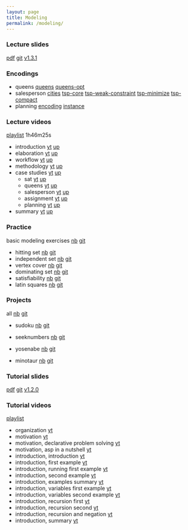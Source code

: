 ```yaml
---
layout: page
title: Modeling
permalink: /modeling/
---
```

### Lecture slides

  [pdf](https://github.com/potassco-asp-course/course/releases/download/v1.3.1/modeling.pdf)
  [git](https://github.com/potassco-asp-course/modeling)
  [v1.3.1](https://github.com/potassco-asp-course/course/releases/tag/v1.3.1)

### Encodings

  * queens
	[queens](https://github.com/potassco-asp-course/course/releases/download/v1.3.1/queens.lp)
	[queens-opt](https://github.com/potassco-asp-course/course/releases/download/v1.3.1/queens-opt.lp)
  * salesperson
  	[cities](https://github.com/potassco-asp-course/course/releases/download/v1.3.1/cities.lp)
  	[tsp-core](https://github.com/potassco-asp-course/course/releases/download/v1.3.1/tsp-core.lp)
	[tsp-weak-constraint](https://github.com/potassco-asp-course/course/releases/download/v1.3.1/tsp-weak-constraint.lp)
	[tsp-minimize](https://github.com/potassco-asp-course/course/releases/download/v1.3.1/tsp-minimize.lp)
	[tsp-compact](https://github.com/potassco-asp-course/course/releases/download/v1.3.1/tsp-compact.lp)
  * planning
	[encoding](https://github.com/potassco-asp-course/course/releases/download/v1.3.1/planning-encoding.lp)
	[instance](https://github.com/potassco-asp-course/course/releases/download/v1.3.1/planning-instance.lp)

### Lecture videos

  [playlist](https://www.youtube.com/playlist?list=PL7DBaibuDD9MUeCOgW6j1N3hxhMOEi002) 1h46m25s

  * introduction
	[yt](https://youtu.be/xuNQF04tqD0)
	[up](https://mediaup.uni-potsdam.de/Play/24088)
  * elaboration
	[yt](https://youtu.be/_is_x-eaFEM)
	[up](https://mediaup.uni-potsdam.de/Play/24097)
  * workflow
	[yt](https://youtu.be/cnvjafmJTVc)
	[up](https://mediaup.uni-potsdam.de/Play/24099)
  * methodology
	[yt](https://youtu.be/7HciHpz1dHo)
	[up](https://mediaup.uni-potsdam.de/Play/24100)
  * case studies
	  [yt](https://youtu.be/j1YPqsdSUxA)
	  [up](https://mediaup.uni-potsdam.de/Play/24628)
	* sat
	  [yt](https://youtu.be/BI7ZzDAO2uY)
	  [up](https://mediaup.uni-potsdam.de/Play/24630)
	* queens
	  [yt](https://youtu.be/EnLHTnAIiss)
	  [up](https://mediaup.uni-potsdam.de/Play/24747)
	* salesperson
	  [yt](https://youtu.be/H6PsxX_mnYk)
	  [up](https://mediaup.uni-potsdam.de/Play/24771)
	* assignment
	  [yt](https://youtu.be/WjwHWoMIydo)
	  [up](https://mediaup.uni-potsdam.de/Play/24790)
	* planning
	  [yt](https://youtu.be/Rn-jPtQjFro)
	  [up](https://mediaup.uni-potsdam.de/Play/24792)
  * summary
	[yt](https://youtu.be/52-LWJO6gTM)
	[up](https://mediaup.uni-potsdam.de/Play/24794)

### Practice

  basic modeling exercises
  [nb](https://mybinder.org/v2/gh/potassco-asp-course/notebooks/master?urlpath=lab%2Ftree%2Fmodeling)
  [git](https://github.com/potassco-asp-course/notebooks/tree/master/modeling)

  * hitting set
    [nb](https://mybinder.org/v2/gh/potassco-asp-course/notebooks/HEAD?urlpath=lab%2Ftree%2Fmodeling%2F01-hitting.ipynb)
    [git](https://github.com/potassco-asp-course/notebooks/tree/master/modeling/01-hitting.ipynb)
  * independent set
    [nb](https://mybinder.org/v2/gh/potassco-asp-course/notebooks/HEAD?urlpath=lab%2Ftree%2Fmodeling%2F02-independent.ipynb)
    [git](https://github.com/potassco-asp-course/notebooks/tree/master/modeling/02-independent.ipynb)
  * vertex cover
    [nb](https://mybinder.org/v2/gh/potassco-asp-course/notebooks/HEAD?urlpath=lab%2Ftree%2Fmodeling%2F03-cover.ipynb)
    [git](https://github.com/potassco-asp-course/notebooks/tree/master/modeling/03-cover.ipynb)
  * dominating set
    [nb](https://mybinder.org/v2/gh/potassco-asp-course/notebooks/HEAD?urlpath=lab%2Ftree%2Fmodeling%2F04-dominating.ipynb)
    [git](https://github.com/potassco-asp-course/notebooks/tree/master/modeling/04-dominating.ipynb)
  * satisfiability
    [nb](https://mybinder.org/v2/gh/potassco-asp-course/notebooks/HEAD?urlpath=lab%2Ftree%2Fmodeling%2F05-satisfiability.ipynb)
    [git](https://github.com/potassco-asp-course/notebooks/tree/master/modeling/05-satisfiability.ipynb)
  * latin squares
    [nb](https://mybinder.org/v2/gh/potassco-asp-course/notebooks/HEAD?urlpath=lab%2Ftree%2Fmodeling%2F06-latin.ipynb)
    [git](https://github.com/potassco-asp-course/notebooks/tree/master/modeling/06-latin.ipynb)

### Projects

   all
   [nb](https://mybinder.org/v2/gh/potassco-asp-course/notebooks/HEAD?urlpath=lab%2Ftree%2Fprojects)
   [git](https://github.com/potassco-asp-course/notebooks/tree/master/projects)

   * sudoku
   [nb](https://mybinder.org/v2/gh/potassco-asp-course/notebooks/HEAD?urlpath=lab%2Ftree%2Fprojects%2Fsudoku%2Fsudoku.ipynb)
   [git](https://github.com/potassco-asp-course/notebooks/tree/master/projects/sudoku/sudoku.ipynb)

   * seeknumbers
   [nb](https://mybinder.org/v2/gh/potassco-asp-course/notebooks/HEAD?urlpath=lab%2Ftree%2Fprojects%2Fseeknumbers%2Fseeknumbers.ipynb)
   [git](https://github.com/potassco-asp-course/notebooks/tree/master/projects/seeknumbers/seeknumbers.ipynb)

   * yosenabe
   [nb](https://mybinder.org/v2/gh/potassco-asp-course/notebooks/HEAD?urlpath=lab%2Ftree%2Fprojects%2Fyosenabe%2Fyosenabe.ipynb)
   [git](https://github.com/potassco-asp-course/notebooks/tree/master/projects/yosenabe/yosenabe.ipynb)

   * minotaur
   [nb](https://mybinder.org/v2/gh/potassco-asp-course/notebooks/HEAD?urlpath=lab%2Ftree%2Fprojects%2Fminotaur%2Fminotaur.ipynb)
   [git](https://github.com/potassco-asp-course/notebooks/tree/master/projects/minotaur/minotaur.ipynb)

### Tutorial slides

  [pdf](https://github.com/potassco-asp-course/tutorial/releases/download/v1.2.0/tutorial.pdf)
  [git](https://github.com/potassco-asp-course/tutorial)
  [v1.2.0](https://github.com/potassco-asp-course/tutorial/releases/tag/v1.2.0)

### Tutorial videos

  [playlist](https://youtube.com/playlist?list=PL7DBaibuDD9O4I05DiQfilqPUgpClMKYu)

  * organization
	[yt](https://youtu.be/8bCsZgfBonw)
  * motivation
	[yt](https://youtu.be/0nYjm6ZSGv8)
  * motivation, declarative problem solving
	[yt](https://youtu.be/gAOaGs_VjLk)
  * motivation, asp in a nutshell
	[yt](https://youtu.be/y6K7gLbuHhY)
  * introduction, introduction
	[yt](https://youtu.be/iL7SCofdEck)
  * introduction, first example
	[yt](https://youtu.be/kDjmqycSy_o)
  * introduction, running first example
	[yt](https://youtu.be/PXk3xYbmy_s)
  * introduction, second example 
	[yt](https://youtu.be/3LeXwEenKDg)
  * introduction, examples summary
	[yt](https://youtu.be/nZ4E8t5ayd8)
  * introduction, variables first example
	[yt](https://youtu.be/VTCujuMaVoA)
  * introduction, variables second example
	[yt](https://youtu.be/X-vD_pPnrVQ)
  * introduction, recursion first
    [yt](https://youtu.be/mp8ruUr9VrQ)
  * introduction, recursion second
    [yt](https://youtu.be/EaWTt-PIgh8)
  * introduction, recursion and negation
    [yt](https://youtu.be/-ySlCvZS0-A)
  * introduction, summary
    [yt](https://youtu.be/vhQXm00W2FE)

